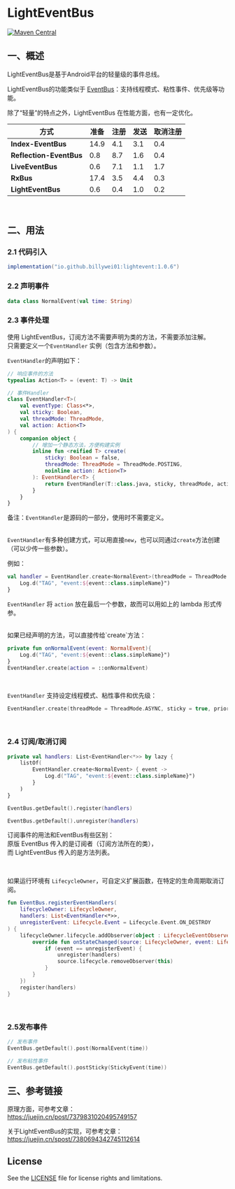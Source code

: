 # LightEventBus

[![Maven Central](https://img.shields.io/maven-central/v/io.github.billywei01/lightevent)](https://search.maven.org/artifact/io.github.billywei01/lightevent)

## 一、概述
LightEventBus是基于Android平台的轻量级的事件总线。<br>

LightEventBus的功能类似于 [EventBus](https://github.com/greenrobot/EventBus)：支持线程模式、粘性事件、优先级等功能。<br>

除了“轻量”的特点之外，LightEventBus 在性能方面，也有一定优化。

| 方式                     | 准备 | 注册  | 发送  | 取消注册 |
| ----------------------- | ---- | --- | --- | ---- |
| **Index-EventBus**      | 14.9 | 4.1 | 3.1 | 0.4  |
| **Reflection-EventBus** | 0.8  | 8.7 | 1.6 | 0.4  |
| **LiveEventBus**        | 0.6  | 7.1 | 1.1 | 1.7  |
| **RxBus**               | 17.4 | 3.5 | 4.4 | 0.3  |
| **LightEventBus**       | 0.6  | 0.4 | 1.0 | 0.2  |

<br>

## 二、用法

### 2.1 代码引入

```gradle
implementation("io.github.billywei01:lightevent:1.0.6")
```

### 2.2 声明事件
```kotlin
data class NormalEvent(val time: String)
```

### 2.3 事件处理
使用 LightEventBus，订阅方法不需要声明为类的方法，不需要添加注解。 <br>
只需要定义一个`EventHandler` 实例（包含方法和参数）。

`EventHandler`的声明如下：

```kotlin
// 响应事件的方法
typealias Action<T> = (event: T) -> Unit

// 事件Handler
class EventHandler<T>( 
    val eventType: Class<*>,
    val sticky: Boolean,
    val threadMode: ThreadMode,
    val action: Action<T>  
) {
    companion object {
        // 增加一个静态方法，方便构建实例
        inline fun <reified T> create(
            sticky: Boolean = false,
            threadMode: ThreadMode = ThreadMode.POSTING,
            noinline action: Action<T>
        ): EventHandler<T> {
            return EventHandler(T::class.java, sticky, threadMode, action)
        }
    }
}
```

备注：`EventHandler`是源码的一部分，使用时不需要定义。<br>
<br>

`EventHandler`有多种创建方式，可以用直接`new`，也可以同通过`create`方法创建（可以少传一些参数）。 <br>

例如：
```kotlin
val handler = EventHandler.create<NormalEvent>(threadMode = ThreadMode.MAIN) { event ->
    Log.d("TAG", "event:${event::class.simpleName}")
}
```

`EventHandler` 将 `action` 放在最后一个参数，故而可以用如上的 lambda 形式传参。 <br>

<br>
如果已经声明的方法，可以直接传给`create`方法：

```kotlin
private fun onNormalEvent(event: NormalEvent){
    Log.d("TAG", "event:${event::class.simpleName}")
}
EventHandler.create(action = ::onNormalEvent)
```

<br>

`EventHandler` 支持设定线程模式、粘性事件和优先级：

```kotlin
EventHandler.create(threadMode = ThreadMode.ASYNC, sticky = true, priority = 100, action = ::onNormalEvent)
```

<br>

### 2.4 订阅/取消订阅
```kotlin
private val handlers: List<EventHandler<*>> by lazy {
    listOf(
        EventHandler.create<NormalEvent> { event ->
            Log.d("TAG", "event:${event::class.simpleName}")
        }
    )
}

EventBus.getDefault().register(handlers)

EventBus.getDefault().unregister(handlers)    
```

订阅事件的用法和EventBus有些区别：<br>
原版 EventBus 传入的是订阅者（订阅方法所在的类），<br>
而 LightEventBus 传入的是方法列表。

<br>

如果运行环境有 `LifecycleOwner`，可自定义扩展函数，在特定的生命周期取消订阅。<br>


```kotlin
fun EventBus.registerEventHandlers(
    lifecycleOwner: LifecycleOwner,
    handlers: List<EventHandler<*>>,
    unregisterEvent: Lifecycle.Event = Lifecycle.Event.ON_DESTROY
) {
    lifecycleOwner.lifecycle.addObserver(object : LifecycleEventObserver {
        override fun onStateChanged(source: LifecycleOwner, event: Lifecycle.Event) {
            if (event == unregisterEvent) {
                unregister(handlers)
                source.lifecycle.removeObserver(this)
            }
        }
    })
    register(handlers)
}
```

<br>

### 2.5发布事件
```kotlin
// 发布事件
EventBus.getDefault().post(NormalEvent(time)) 

// 发布粘性事件
EventBus.getDefault().postSticky(StickyEvent(time))
```

## 三、参考链接
原理方面，可参考文章：<br>
https://juejin.cn/post/7379831020495749157

关于LightEventBus的实现，可参考文章：<br>
https://juejin.cn/spost/7380694342745112614

## License
See the [LICENSE](LICENSE.md) file for license rights and limitations.


